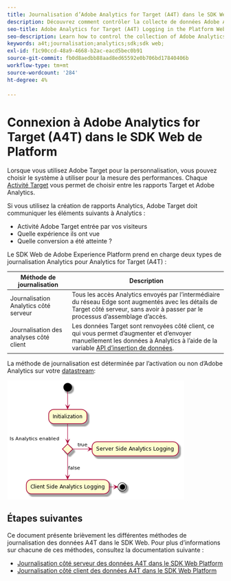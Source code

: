 ```yaml
---
title: Journalisation d’Adobe Analytics for Target (A4T) dans le SDK Web Platform
description: Découvrez comment contrôler la collecte de données Adobe Analytics for Target (A4T) à l’aide du SDK Web Experience Platform.
seo-title: Adobe Analytics for Target (A4T) Logging in the Platform Web SDK
seo-description: Learn how to control the collection of Adobe Analytics for Target (A4T) data using the Experience Platform Web SDK.
keywords: a4t;journalisation;analytics;sdk;sdk web;
exl-id: f1c90ccd-48a9-4668-b2ac-eacd5bec0b91
source-git-commit: fb0d8aedbb88aad8ed65592e0b706bd17840406b
workflow-type: tm+mt
source-wordcount: '284'
ht-degree: 4%

---
```


# Connexion à Adobe Analytics for Target (A4T) dans le SDK Web de Platform

Lorsque vous utilisez Adobe Target pour la personnalisation, vous pouvez choisir le système à utiliser pour la mesure des performances. Chaque [Activité Target](https://experienceleague.adobe.com/docs/target/using/activities/target-activities-guide.html?lang=fr) vous permet de choisir entre les rapports Target et Adobe Analytics.

Si vous utilisez la création de rapports Analytics, Adobe Target doit communiquer les éléments suivants à Analytics :

* Activité Adobe Target entrée par vos visiteurs
* Quelle expérience ils ont vue
* Quelle conversion a été atteinte ?

Le SDK Web de Adobe Experience Platform prend en charge deux types de journalisation Analytics pour Analytics for Target (A4T) :

| Méthode de journalisation | Description |
| --- | --- |
| Journalisation Analytics côté serveur | Tous les accès Analytics envoyés par l’intermédiaire du réseau Edge sont augmentés avec les détails de Target côté serveur, sans avoir à passer par le processus d’assemblage d’accès. |
| Journalisation des analyses côté client | Les données Target sont renvoyées côté client, ce qui vous permet d’augmenter et d’envoyer manuellement les données à Analytics à l’aide de la variable [API d’insertion de données](https://experienceleague.adobe.com/docs/analytics/import/c-data-insertion-api.html). |

La méthode de journalisation est déterminée par l’activation ou non d’Adobe Analytics sur votre [datastream](../../../datastreams/overview.md):

![Flux de décision de la méthode de journalisation](../assets/analytics-logging.png)

## Étapes suivantes

Ce document présente brièvement les différentes méthodes de journalisation des données A4T dans le SDK Web. Pour plus d’informations sur chacune de ces méthodes, consultez la documentation suivante :

* [Journalisation côté serveur des données A4T dans le SDK Web Platform](./server-side.md)
* [Journalisation côté client des données A4T dans le SDK Web Platform](./client-side.md)
